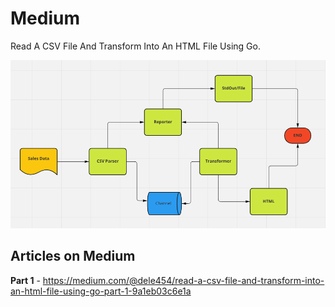 # Medium

Read A CSV File And Transform Into An HTML File Using Go.

![Flow](sales_data.png)

## Articles on Medium

**Part 1** - https://medium.com/@dele454/read-a-csv-file-and-transform-into-an-html-file-using-go-part-1-9a1eb03c6e1a
